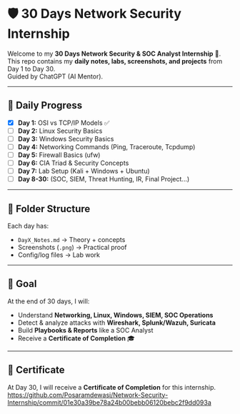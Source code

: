 # 🛡️ 30 Days Network Security Internship

Welcome to my **30 Days Network Security & SOC Analyst Internship** 🚀.  
This repo contains my **daily notes, labs, screenshots, and projects** from Day 1 to Day 30.  
Guided by ChatGPT (AI Mentor).

---

## 📆 Daily Progress

- [x] **Day 1:** OSI vs TCP/IP Models ✅  
- [ ] **Day 2:** Linux Security Basics  
- [ ] **Day 3:** Windows Security Basics  
- [ ] **Day 4:** Networking Commands (Ping, Traceroute, Tcpdump)  
- [ ] **Day 5:** Firewall Basics (ufw)  
- [ ] **Day 6:** CIA Triad & Security Concepts  
- [ ] **Day 7:** Lab Setup (Kali + Windows + Ubuntu)  
- [ ] **Day 8-30:** (SOC, SIEM, Threat Hunting, IR, Final Project...)

---

## 📂 Folder Structure

Each day has:
- `DayX_Notes.md` → Theory + concepts  
- Screenshots (`.png`) → Practical proof  
- Config/log files → Lab work  

---

## 🎯 Goal

At the end of 30 days, I will:
- Understand **Networking, Linux, Windows, SIEM, SOC Operations**  
- Detect & analyze attacks with **Wireshark, Splunk/Wazuh, Suricata**  
- Build **Playbooks & Reports** like a SOC Analyst  
- Receive a **Certificate of Completion** 🎓  

---

## 📝 Certificate

At Day 30, I will receive a **Certificate of Completion** for this internship.  
https://github.com/Posaramdewasi/Network-Security-Internship/commit/01e30a39be78a24b00bebb06120bebc2f9dd093a
